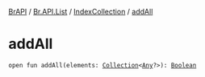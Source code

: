 [BrAPI](../../index.md) / [Br.API.List](../index.md) / [IndexCollection](index.md) / [addAll](./add-all.md)

# addAll

`open fun addAll(elements: `[`Collection`](https://kotlinlang.org/api/latest/jvm/stdlib/kotlin.collections/-collection/index.html)`<`[`Any`](https://kotlinlang.org/api/latest/jvm/stdlib/kotlin/-any/index.html)`?>): `[`Boolean`](https://kotlinlang.org/api/latest/jvm/stdlib/kotlin/-boolean/index.html)